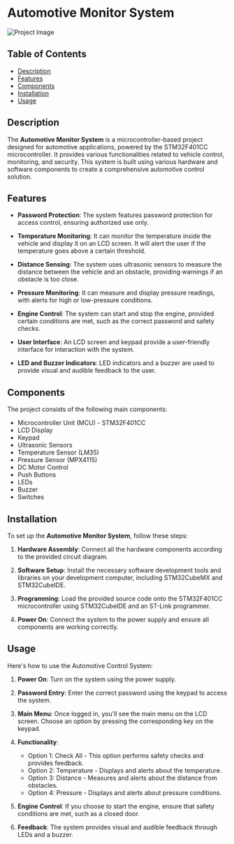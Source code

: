 ﻿# Automotive Monitor System

![Project Image](https://drive.google.com/file/d/1Cz2sUQyFGio2iblSYW-Ok1C7A-__hz40/view?usp=sharing)

## Table of Contents
- [Description](#description)
- [Features](#features)
- [Components](#components)
- [Installation](#installation)
- [Usage](#usage)


## Description

The **Automotive Monitor System** is a microcontroller-based project designed for automotive applications, powered by the STM32F401CC microcontroller. It provides various functionalities related to vehicle control, monitoring, and security. This system is built using various hardware and software components to create a comprehensive automotive control solution.

## Features

- **Password Protection**: The system features password protection for access control, ensuring authorized use only.

- **Temperature Monitoring**: It can monitor the temperature inside the vehicle and display it on an LCD screen. It will alert the user if the temperature goes above a certain threshold.

- **Distance Sensing**: The system uses ultrasonic sensors to measure the distance between the vehicle and an obstacle, providing warnings if an obstacle is too close.

- **Pressure Monitoring**: It can measure and display pressure readings, with alerts for high or low-pressure conditions.

- **Engine Control**: The system can start and stop the engine, provided certain conditions are met, such as the correct password and safety checks.

- **User Interface**: An LCD screen and keypad provide a user-friendly interface for interaction with the system.

- **LED and Buzzer Indicators**: LED indicators and a buzzer are used to provide visual and audible feedback to the user.

## Components

The project consists of the following main components:

- Microcontroller Unit (MCU) - STM32F401CC
- LCD Display
- Keypad
- Ultrasonic Sensors
- Temperature Sensor (LM35)
- Pressure Sensor (MPX4115)
- DC Motor Control
- Push Buttons
- LEDs
- Buzzer
- Switches

## Installation

To set up the **Automotive Monitor System**, follow these steps:

1. **Hardware Assembly**: Connect all the hardware components according to the provided circuit diagram.

2. **Software Setup**: Install the necessary software development tools and libraries on your development computer, including STM32CubeMX and STM32CubeIDE.

3. **Programming**: Load the provided source code onto the STM32F401CC microcontroller using STM32CubeIDE and an ST-Link programmer.

4. **Power On**: Connect the system to the power supply and ensure all components are working correctly.

## Usage

Here's how to use the Automotive Control System:

1. **Power On**: Turn on the system using the power supply.

2. **Password Entry**: Enter the correct password using the keypad to access the system.

3. **Main Menu**: Once logged in, you'll see the main menu on the LCD screen. Choose an option by pressing the corresponding key on the keypad.

4. **Functionality**:
   - Option 1: Check All - This option performs safety checks and provides feedback.
   - Option 2: Temperature - Displays and alerts about the temperature.
   - Option 3: Distance - Measures and alerts about the distance from obstacles.
   - Option 4: Pressure - Displays and alerts about pressure conditions.

5. **Engine Control**: If you choose to start the engine, ensure that safety conditions are met, such as a closed door.

6. **Feedback**: The system provides visual and audible feedback through LEDs and a buzzer.

